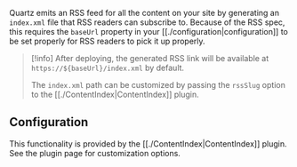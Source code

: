 Quartz emits an RSS feed for all the content on your site by generating an `index.xml` file that RSS readers can subscribe to. Because of the RSS spec, this requires the `baseUrl` property in your [[./configuration|configuration]] to be set properly for RSS readers to pick it up properly.

> [!info]
> After deploying, the generated RSS link will be available at `https://${baseUrl}/index.xml` by default.
>
> The `index.xml` path can be customized by passing the `rssSlug` option to the [[./ContentIndex|ContentIndex]] plugin.

## Configuration

This functionality is provided by the [[./ContentIndex|ContentIndex]] plugin. See the plugin page for customization options.

